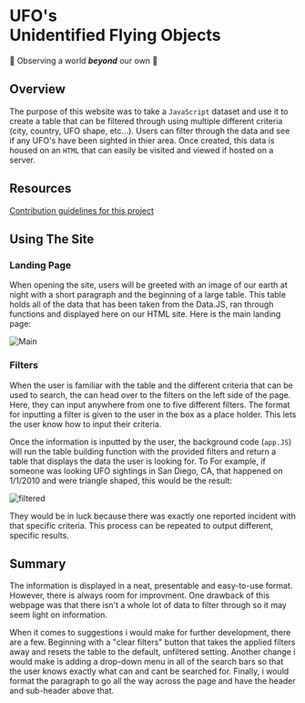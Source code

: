 # UFO's <br> Unidentified Flying Objects
🌌 Observing a world _**beyond**_ our own 🌌

## Overview 

The purpose of this website was to take a `JavaScript` dataset and use it to create a table that can be filtered through using multiple different criteria (city, country, UFO shape, etc...). Users can filter through the data and see if any UFO's have been sighted in thier area. Once created, this data is housed on an `HTML` that can easily be visited and viewed if hosted on a server.  

## Resources
[Contribution guidelines for this project](js/data.js)

## Using The Site

### Landing Page
When opening the site, users will be greeted with an image of our earth at night with a short paragraph and the beginning of a large table. This table holds all of the data that has been taken from the Data.JS, ran through functions and displayed here on our HTML site. Here is the main landing page: 

![Main](https://user-images.githubusercontent.com/60283799/181372217-85582789-e79e-47b4-b76c-1087c4a806d6.PNG)

### Filters 
When the user is familiar with the table and the different criteria that can be used to search, the can head over to the filters on the left side of the page. Here, they can input anywhere from one to five different filters. The format for inputting a filter is given to the user in the box as a place holder. This lets the user know how to input their criteria.   

Once the information is inputted by the user, the background code (`app.JS`) will run the table building function with the provided filters and return a table that displays the data the user is looking for. To For example, if someone was looking UFO sightings in San Diego, CA, that happened on 1/1/2010 and were triangle shaped, this would be the result: 

![filtered](https://user-images.githubusercontent.com/60283799/181375553-2467d278-6741-4c9d-8746-f784e45174fc.PNG)

They would be in luck because there was exactly one reported incident with that specific criteria. 
This process can be repeated to output different, specific results. 

## Summary 

The information is displayed in a neat, presentable and easy-to-use format. However, there is always room for improvment. One drawback of this webpage was that there isn't a whole lot of data to filter through so it may seem light on information.

When it comes to suggestions i would make for further development, there are a few. Beginning with a "clear filters" button that takes the applied filters away and resets the table to the default, unfiltered setting. Another change i would make is adding a drop-down menu in all of the search bars so that the user knows exactly what can and cant be searched for. Finally, i would format the paragraph to go all the way across the page and have the header and sub-header above that. 

